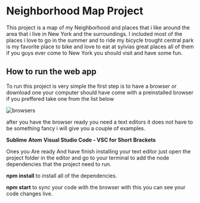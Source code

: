 # Neighborhood Map Project #
 
This project is a map of my Neighborhood and places that i like around the area that i live in New York and the surroundings.
I included most of the places i love to go in the summer and to ride my bicycle trought central park is my favorite place to bike and love to eat at sylvias great places all of them if you guys ever come to New York you should visit and have some fun.


## How to run the web app ##

To run this project is very simple the first step is to have a browser or download one your computer should have come with a preinstalled browser  if you preffered take one from the list below 

![browsers](https://user-images.githubusercontent.com/25759298/40733629-1d3c8ac4-6404-11e8-97b0-4154d289466d.jpg)


after you have the browser ready you need a text editors it does not have to be something fancy i will give you a couple of examples.

**Sublime**
**Atom**
**Visual Studio Code - VSC for Short**
**Brackets**

Ones you Are ready And have finish installing your text editor just open the project folder in the editor and go to your terminal to add the node dependencies that the project need to run.

**npm install** to install all of the dependencies.

**npm start** to sync your code with the browser with this you can see your code changes live.


